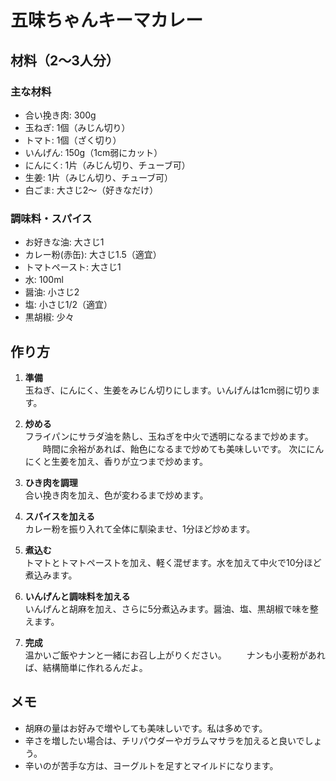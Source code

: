 # 五味ちゃんキーマカレー

## 材料（2〜3人分）

### 主な材料
- 合い挽き肉: 300g
- 玉ねぎ: 1個（みじん切り）
- トマト: 1個（ざく切り）
- いんげん: 150g（1cm弱にカット）
- にんにく: 1片（みじん切り、チューブ可）
- 生姜: 1片（みじん切り、チューブ可）
- 白ごま: 大さじ2〜（好きなだけ）

### 調味料・スパイス
- お好きな油: 大さじ1
- カレー粉(赤缶): 大さじ1.5（適宜）
- トマトペースト: 大さじ1
- 水: 100ml
- 醤油: 小さじ2
- 塩: 小さじ1/2（適宜）
- 黒胡椒: 少々

## 作り方

1. **準備**  
   玉ねぎ、にんにく、生姜をみじん切りにします。いんげんは1cm弱に切ります。

2. **炒める**  
   フライパンにサラダ油を熱し、玉ねぎを中火で透明になるまで炒めます。
　　時間に余裕があれば、飴色になるまで炒めても美味しいです。
   次ににんにくと生姜を加え、香りが立つまで炒めます。

3. **ひき肉を調理**  
   合い挽き肉を加え、色が変わるまで炒めます。

4. **スパイスを加える**  
   カレー粉を振り入れて全体に馴染ませ、1分ほど炒めます。

5. **煮込む**  
   トマトとトマトペーストを加え、軽く混ぜます。水を加えて中火で10分ほど煮込みます。

6. **いんげんと調味料を加える**  
   いんげんと胡麻を加え、さらに5分煮込みます。醤油、塩、黒胡椒で味を整えます。

7. **完成**  
   温かいご飯やナンと一緒にお召し上がりください。
　　ナンも小麦粉があれば、結構簡単に作れるんだよ。

## メモ
- 胡麻の量はお好みで増やしても美味しいです。私は多めです。
- 辛さを増したい場合は、チリパウダーやガラムマサラを加えると良いでしょう。
- 辛いのが苦手な方は、ヨーグルトを足すとマイルドになります。
